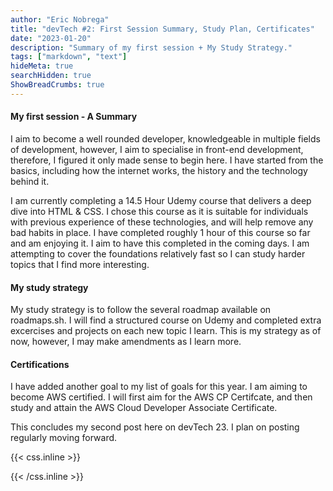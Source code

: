 ```yaml
---
author: "Eric Nobrega"
title: "devTech #2: First Session Summary, Study Plan, Certificates"
date: "2023-01-20"
description: "Summary of my first session + My Study Strategy."
tags: ["markdown", "text"]
hideMeta: true
searchHidden: true
ShowBreadCrumbs: true
---
```

#### My first session - A Summary
I aim to become a well rounded developer, knowledgeable in multiple fields of development, however, I aim to specialise in front-end development, therefore, I figured it only made sense to begin here. I have started from the basics, including how the internet works, the history and the technology behind it. 

I am currently completing a 14.5 Hour Udemy course that delivers a deep dive into HTML & CSS. I chose this course as it is suitable for individuals with previous experience of these technologies, and will help remove any bad habits in place. I have completed roughly 1 hour of this course so far and am enjoying it. I aim to have this completed in the coming days. I am attempting to cover the foundations relatively fast so I can study harder topics that I find more interesting. 

#### My study strategy
My study strategy is to follow the several roadmap available on roadmaps.sh. I will find a structured course on Udemy and completed extra excercises and projects on each new topic I learn. This is my strategy as of now, however, I may make amendments as I learn more.

#### Certifications
I have added another goal to my list of goals for this year. I am aiming to become AWS certified. I will first aim for the AWS CP Certifcate, and then study and attain the AWS Cloud Developer Associate Certificate. 

This concludes my second post here on devTech 23. I plan on posting regularly moving forward.

{{< css.inline >}}

<style>
.canon { background: white; width: 100%; height: auto; }
</style>

{{< /css.inline >}}

